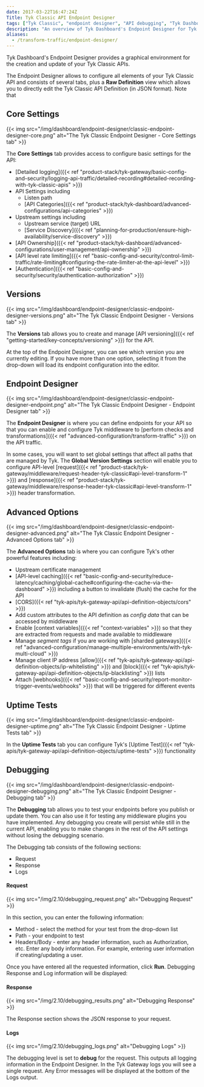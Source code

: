 ```yaml
---
date: 2017-03-22T16:47:24Z
Title: Tyk Classic API Endpoint Designer
tags: ["Tyk Classic", "endpoint designer", "API debugging", "Tyk Dashboard"]
description: "An overview of Tyk Dashboard's Endpoint Designer for Tyk Classic APIs"
aliases:
  - /transform-traffic/endpoint-designer/
---
```


Tyk Dashboard's Endpoint Designer provides a graphical environment for the creation and update of your Tyk Classic APIs.

The Endpoint Designer allows to configure all elements of your Tyk Classic API and consists of several tabs, plus a **Raw Definition** view which allows you to directly edit the Tyk Classic API Definition (in JSON format). Note that 

## Core Settings

{{< img src="/img/dashboard/endpoint-designer/classic-endpoint-designer-core.png" alt="The Tyk Classic Endpoint Designer - Core Settings tab" >}}

The **Core Settings** tab provides access to configure basic settings for the API:
- [Detailed logging]({{< ref "product-stack/tyk-gateway/basic-config-and-security/logging-api-traffic/detailed-recording#detailed-recording-with-tyk-classic-apis" >}})
- API Settings including
   - Listen path
   - [API Categories]({{< ref "product-stack/tyk-dashboard/advanced-configurations/api-categories" >}})
- Upstream settings including
   - Upstream service (target) URL
   - [Service Discovery]({{< ref "planning-for-production/ensure-high-availability/service-discovery" >}})
- [API Ownership]({{< ref "product-stack/tyk-dashboard/advanced-configurations/user-management/api-ownership" >}})
- [API level rate limiting]({{< ref "basic-config-and-security/control-limit-traffic/rate-limiting#configuring-the-rate-limiter-at-the-api-level" >}})
- [Authentication]({{< ref "basic-config-and-security/security/authentication-authorization" >}})

## Versions

{{< img src="/img/dashboard/endpoint-designer/classic-endpoint-designer-versions.png" alt="The Tyk Classic Endpoint Designer - Versions tab" >}}

The **Versions** tab allows you to create and manage [API versioning]({{< ref "getting-started/key-concepts/versioning" >}}) for the API.

At the top of the Endpoint Designer, you can see which version you are currently editing. If you have more than one option, selecting it from the drop-down will load its endpoint configuration into the editor.

## Endpoint Designer

{{< img src="/img/dashboard/endpoint-designer/classic-endpoint-designer-endpoint.png" alt="The Tyk Classic Endpoint Designer - Endpoint Designer tab" >}}

The **Endpoint Designer** is where you can define endpoints for your API so that you can enable and configure Tyk middleware to [perform checks and transformations]({{< ref "advanced-configuration/transform-traffic" >}}) on the API traffic.

In some cases, you will want to set global settings that affect all paths that are managed by Tyk. The **Global Version Settings** section will enable you to configure API-level [request]({{< ref "product-stack/tyk-gateway/middleware/request-header-tyk-classic#api-level-transform-1" >}}) and [response]({{< ref "product-stack/tyk-gateway/middleware/response-header-tyk-classic#api-level-transform-1" >}}) header transformation.

## Advanced Options

{{< img src="/img/dashboard/endpoint-designer/classic-endpoint-designer-advanced.png" alt="The Tyk Classic Endpoint Designer - Advanced Options tab" >}}

The **Advanced Options** tab is where you can configure Tyk's other powerful features including:
- Upstream certificate management
- [API-level caching]({{< ref "basic-config-and-security/reduce-latency/caching/global-cache#configuring-the-cache-via-the-dashboard" >}}) including a button to invalidate (flush) the cache for the API
- [CORS]({{< ref "tyk-apis/tyk-gateway-api/api-definition-objects/cors" >}})
- Add custom attributes to the API definition as *config data* that can be accessed by middleware
- Enable [context variables]({{< ref "context-variables" >}}) so that they are extracted from requests and made available to middleware
- Manage *segment tags* if you are working with [sharded gateways]({{< ref "advanced-configuration/manage-multiple-environments/with-tyk-multi-cloud" >}})
- Manage client IP address [allow]({{< ref "tyk-apis/tyk-gateway-api/api-definition-objects/ip-whitelisting" >}}) and [block]({{< ref "tyk-apis/tyk-gateway-api/api-definition-objects/ip-blacklisting" >}}) lists
- Attach [webhooks]({{< ref "basic-config-and-security/report-monitor-trigger-events/webhooks" >}}) that will be triggered for different events

## Uptime Tests

{{< img src="/img/dashboard/endpoint-designer/classic-endpoint-designer-uptime.png" alt="The Tyk Classic Endpoint Designer - Uptime Tests tab" >}}

In the **Uptime Tests** tab you can configure Tyk's [Uptime Test]({{< ref "tyk-apis/tyk-gateway-api/api-definition-objects/uptime-tests" >}}) functionality

## Debugging

{{< img src="/img/dashboard/endpoint-designer/classic-endpoint-designer-debugging.png" alt="The Tyk Classic Endpoint Designer - Debugging tab" >}}

The **Debugging** tab allows you to test your endpoints before you publish or update them. You can also use it for testing any middleware plugins you have implemented. Any debugging you create will persist while still in the current API, enabling you to make changes in the rest of the API settings without losing the debugging scenario.

The Debugging tab consists of the following sections:

- Request
- Response
- Logs

#### Request

{{< img src="/img/2.10/debugging_request.png" alt="Debugging Request" >}}

In this section, you can enter the following information:

- Method - select the method for your test from the drop-down list
- Path - your endpoint to test
- Headers/Body - enter any header information, such as Authorization, etc. Enter any body information. For example, entering user information if creating/updating a user.

Once you have entered all the requested information, click **Run**. Debugging Response and Log information will be displayed:

#### Response

{{< img src="/img/2.10/debugging_results.png" alt="Debugging Response" >}}

The Response section shows the JSON response to your request.

#### Logs

{{< img src="/img/2.10/debugging_logs.png" alt="Debugging Logs" >}}

The debugging level is set to **debug** for the request. This outputs all logging information in the Endpoint Designer. In the Tyk Gateway logs you will see a single request. Any Error messages will be displayed at the bottom of the Logs output.
